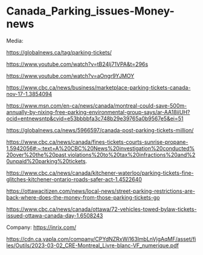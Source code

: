 # Canada_Parking_issues-Money-news

Media:

https://globalnews.ca/tag/parking-tickets/

https://www.youtube.com/watch?v=tB24lj71VPA&t=296s

https://www.youtube.com/watch?v=aOngr9YJMOY

https://www.cbc.ca/news/business/marketplace-parking-tickets-canada-nov-17-1.3854094

https://www.msn.com/en-ca/news/canada/montreal-could-save-500m-annually-by-nixing-free-parking-environmental-group-says/ar-AA18iiUH?ocid=entnewsntp&cvid=e53bbbbfa3c748b29e39765a0b9567e5&ei=51

https://globalnews.ca/news/5966597/canada-post-parking-tickets-million/

https://www.cbc.ca/news/canada/fines-tickets-courts-sunrise-propane-1.5942056#:~:text=A%20CBC%20News%20investigation%20conducted%20over%20the%20past,violations%20to%20tax%20infractions%20and%20unpaid%20parking%20tickets.

https://www.cbc.ca/news/canada/kitchener-waterloo/parking-tickets-fine-glitches-kitchener-ontario-roads-safer-act-1.4522640

https://ottawacitizen.com/news/local-news/street-parking-restrictions-are-back-where-does-the-money-from-those-parking-tickets-go

https://www.cbc.ca/news/canada/ottawa/72-vehicles-towed-bylaw-tickets-issued-ottawa-canada-day-1.6508243


Company:
https://inrix.com/

https://cdn.ca.yapla.com/company/CPYdNZRxWi163lmbLnVjgAqMF/asset/files/Outils/2023-03-02_CRE-Montreal_Livre-blanc-VF_numerique.pdf
